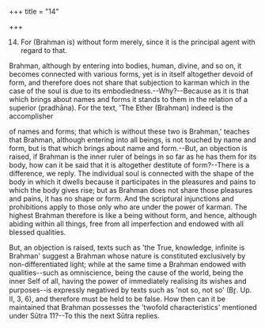 +++
title = "14"

+++


14. For (Brahman is) without form merely, since it is the principal agent with regard to that.

Brahman, although by entering into bodies, human, divine, and so on, it becomes connected with various forms, yet is in itself altogether devoid of form, and therefore does not share that subjection to karman which in the case of the soul is due to its embodiedness.--Why?--Because as it is that which brings about names and forms it stands to them in the relation of a superior (pradhāna). For the text, 'The Ether (Brahman) indeed is the accomplisher

of names and forms; that which is without these two is Brahman,' teaches that Brahman, although entering into all beings, is not touched by name and form, but is that which brings about name and form.--But, an objection is raised, if Brahman is the inner ruler of beings in so far as he has them for its body, how can it be said that it is altogether destitute of form?--There is a difference, we reply. The individual soul is connected with the shape of the body in which it dwells because it participates in the pleasures and pains to which the body gives rise; but as Brahman does not share those pleasures and pains, it has no shape or form. And the scriptural injunctions and prohibitions apply to those only who are under the power of karman. The highest Brahman therefore is like a being without form, and hence, although abiding within all things, free from all imperfection and endowed with all blessed qualities.

But, an objection is raised, texts such as 'the True, knowledge, infinite is Brahman' suggest a Brahman whose nature is constituted exclusively by non-differentiated light; while at the same time a Brahman endowed with qualities--such as omniscience, being the cause of the world, being the inner Self of all, having the power of immediately realising its wishes and purposes--is expressly negatived by texts such as 'not so, not so' (Br̥. Up. II, 3, 6), and therefore must be held to be false. How then can it be maintained that Brahman possesses the 'twofold characteristics' mentioned under Sūtra 11?--To this the next Sūtra replies.

